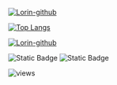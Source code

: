 [![Lorin-github](https://github-readme-stats.vercel.app/api?username=yfcyfc123234)](https://github.com/anuraghazra/github-readme-stats)

[![Top Langs](https://github-readme-stats.vercel.app/api/top-langs/?username=yfcyfc123234&layout=compact&theme=midnight-purple)](https://github.com/Akash1362000)

[![Lorin-github](https://github-profile-trophy.vercel.app/?username=yfcyfc123234)](https://github.com/ryo-ma/github-profile-trophy)

<span >  
  <img alt="Static Badge" src="https://img.shields.io/badge/-kotlin-black?logo=kotlin&logoColor=white">
  <img alt="Static Badge" src="https://img.shields.io/badge/-java-black?logo=jameson&logoColor=white"> 
</span>
 
  ![views](https://visitor-badge-deno.deno.dev/yfcyfc123234.yfcyfc123234.svg) 
